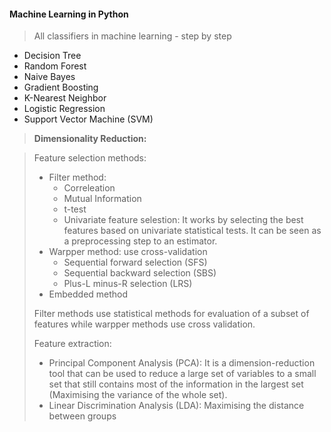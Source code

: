#### Machine Learning in Python
> All classifiers in machine learning - step by step
- Decision Tree
- Random Forest
- Naive Bayes
- Gradient Boosting
- K-Nearest Neighbor
- Logistic Regression
- Support Vector Machine (SVM)


> **Dimensionality Reduction:**

> Feature selection methods:
>   - Filter method: 
>     - Correleation
>     - Mutual Information
>     - t-test
>     -  Univariate feature selestion: It works by selecting the best features based on univariate statistical tests. It can be seen as a preprocessing step to an estimator.
>   - Warpper method: use cross-validation
>     - Sequential forward selection (SFS)
>     - Sequential backward selection (SBS)
>     - Plus-L minus-R selection (LRS) 
>   - Embedded method
>   
> Filter methods use statistical methods for evaluation of a subset of features while warpper methods use cross validation.
> 
> Feature extraction:
>   - Principal Component Analysis (PCA): It is a dimension-reduction tool that can be used to reduce a large set of variables to a small set that still contains most of the information in the largest set (Maximising the variance of the whole set).
>   - Linear Discrimination Analysis (LDA): Maximising the distance between groups 
